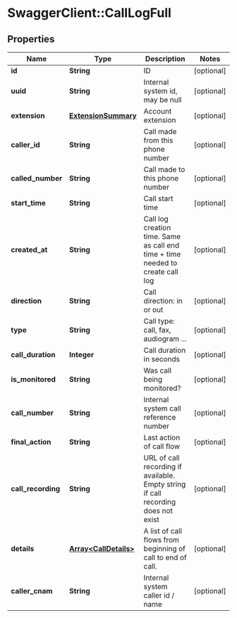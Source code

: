 # SwaggerClient::CallLogFull

## Properties
Name | Type | Description | Notes
------------ | ------------- | ------------- | -------------
**id** | **String** | ID | [optional] 
**uuid** | **String** | Internal system id, may be null | [optional] 
**extension** | [**ExtensionSummary**](ExtensionSummary.md) | Account extension | [optional] 
**caller_id** | **String** | Call made from this phone number | [optional] 
**called_number** | **String** | Call made to this phone number | [optional] 
**start_time** | **String** | Call start time | [optional] 
**created_at** | **String** | Call log creation time. Same as call end time + time needed to create call log | [optional] 
**direction** | **String** | Call direction: in or out | [optional] 
**type** | **String** | Call type: call, fax, audiogram ... | [optional] 
**call_duration** | **Integer** | Call duration in seconds | [optional] 
**is_monitored** | **String** | Was call being monitored? | [optional] 
**call_number** | **String** | Internal system call reference number | [optional] 
**final_action** | **String** | Last action of call flow | [optional] 
**call_recording** | **String** | URL of call recording if available. Empty string if call recording does not exist | [optional] 
**details** | [**Array&lt;CallDetails&gt;**](CallDetails.md) | A list of call flows from beginning of call to end of call. | [optional] 
**caller_cnam** | **String** | Internal system caller id / name | [optional] 


